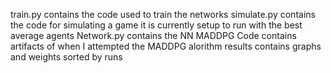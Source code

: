 train.py contains the code used to train the networks
simulate.py contains the code for simulating a game it is currently setup to run with the best average agents
Network.py contains the NN
MADDPG Code contains artifacts of when I attempted the MADDPG alorithm
results contains graphs and weights sorted by runs